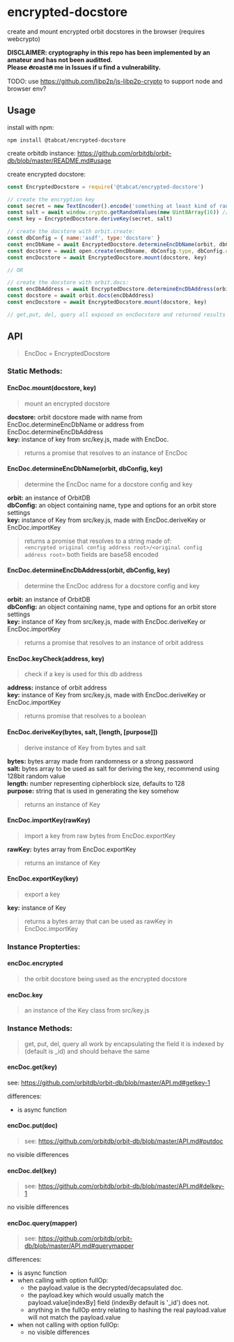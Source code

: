 # encrypted-docstore
create and mount encrypted orbit docstores in the browser (requires webcrypto)

**DISCLAIMER: cryptography in this repo has been implemented by an amateur and has not been auditted. <br/>Please :fire:roast:fire: me in Issues if u find a vulnerability.**

TODO: use https://github.com/libp2p/js-libp2p-crypto to support node and browser env?

## Usage
install with npm:
```
npm install @tabcat/encrypted-docstore
```
create orbitdb instance: https://github.com/orbitdb/orbit-db/blob/master/README.md#usage

create encrypted docstore:
```javascript
const EncryptedDocstore = require('@tabcat/encrypted-docstore')

// create the encryption key
const secret = new TextEncoder().encode('something at least kind of random here') 
const salt = await window.crypto.getRandomValues(new Uint8Array(16)) // 128bit salt
const key = EncryptedDocstore.deriveKey(secret, salt)

// create the docstore with orbit.create:
const dbConfig = { name:'asdf', type:'docstore' }
const encDbName = await EncryptedDocstore.determineEncDbName(orbit, dbConfig, key)
const docstore = await open.create(encDbname, dbConfig.type, dbConfig.options)
const encDocstore = await EncryptedDocstore.mount(docstore, key)

// OR

// create the docstore with orbit.docs:
const encDbAddress = await EncryptedDocstore.determineEncDbAddress(orbit, dbConfig, key)
const docstore = await orbit.docs(encDbAddress)
const encDocstore = await EncryptedDocstore.mount(docstore, key)

// get,put, del, query all exposed on encDocstore and returned results should be identical to docstore methods

```

## API <br/>
>EncDoc = EncryptedDocstore 

### Static Methods:
#### EncDoc.mount(docstore, key)
>mount an encrypted docstore

**docstore:** orbit docstore made with name from EncDoc.determineEncDbName or address from EncDoc.determineEncDbAddress<br/>
**key:** instance of key from src/key.js, made with EncDoc.

>returns a promise that resolves to an instance of EncDoc
#### EncDoc.determineEncDbName(orbit, dbConfig, key)
>determine the EncDoc name for a docstore config and key

**orbit:** an instance of OrbitDB<br/>
**dbConfig:** an object containing name, type and options for an orbit store settings<br/>
**key:** instance of Key from src/key.js, made with EncDoc.deriveKey or EncDoc.importKey<br/>

>returns a promise that resolves to a string made of:<br/> 
>`<encrypted original config address root>/<original config address root>` both fields are base58 encoded
#### EncDoc.determineEncDbAddress(orbit, dbConfig, key)
>determine the EncDoc address for a docstore config and key

**orbit:** an instance of OrbitDB<br/>
**dbConfig:** an object containing name, type and options for an orbit store settings<br/>
**key:** instance of Key from src/key.js, made with EncDoc.deriveKey or EncDoc.importKey<br/>

>returns a promise that resolves to an instance of orbit address
#### EncDoc.keyCheck(address, key)
>check if a key is used for this db address 

**address:** instance of orbit address<br/>
**key:** instance of Key from src/key.js, made with EncDoc.deriveKey or EncDoc.importKey<br/>

>returns promise that resolves to a boolean
#### EncDoc.deriveKey(bytes, salt, [length, [purpose]])
>derive instance of Key from bytes and salt

**bytes:** bytes array made from randomness or a strong password<br/>
**salt:** bytes array to be used as salt for deriving the key, recommend using 128bit random value<br/>
**length:** number representing cipherblock size, defaults to 128<br/>
**purpose:** string that is used in generating the key somehow<br/>

>returns an instance of Key
#### EncDoc.importKey(rawKey)
>import a key from raw bytes from EncDoc.exportKey

**rawKey:** bytes array from EncDoc.exportKey

>returns an instance of Key
#### EncDoc.exportKey(key)
>export a key

**key:** instance of Key

>returns a bytes array that can be used as rawKey in EncDoc.importKey

### Instance Propterties:
#### encDoc.encrypted
> the orbit docstore being used as the encrypted docstore
#### encDoc.key
> an instance of the Key class from src/key.js


### Instance Methods:
> get, put, del, query all work by encapsulating the field it is indexed by (default is \_id) and should behave the same
#### encDoc.get(key)
see: https://github.com/orbitdb/orbit-db/blob/master/API.md#getkey-1

differences:
  - is async function
#### encDoc.put(doc)
>see: https://github.com/orbitdb/orbit-db/blob/master/API.md#putdoc

no visible differences
#### encDoc.del(key)
>see: https://github.com/orbitdb/orbit-db/blob/master/API.md#delkey-1

no visible differences
#### encDoc.query(mapper)
>see: https://github.com/orbitdb/orbit-db/blob/master/API.md#querymapper

differences:
  - is async function
  - when calling with option fullOp: 
    + the payload.value is the decrypted/decapsulated doc. 
    + the payload.key which would usually match the payload.value[indexBy] field (indexBy default is '\_id')
    does not.
    + anything in the fullOp entry relating to hashing the real payload.value will not match the payload.value
  - when not calling with option fullOp:
    + no visible differences


